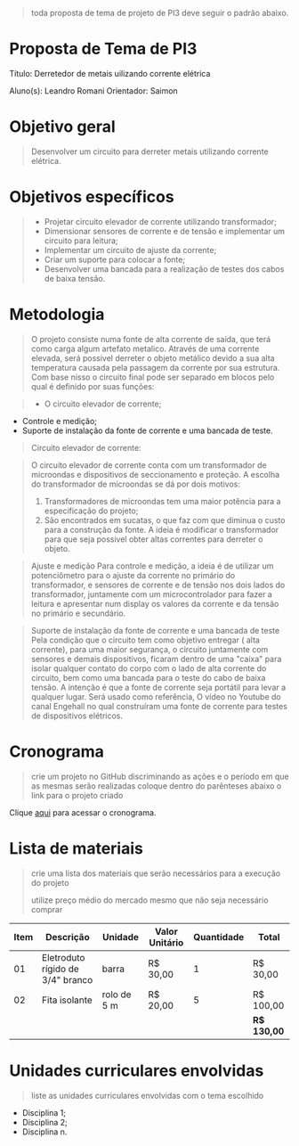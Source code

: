 > toda proposta de tema de projeto de PI3 deve seguir o padrão abaixo.

# Proposta de Tema de PI3
Título: Derretedor de metais uilizando corrente elétrica

Aluno(s): Leandro Romani
Orientador: Saimon

# Objetivo geral
> Desenvolver um circuito para derreter metais utilizando corrente elétrica.

# Objetivos específicos
> - Projetar circuito elevador de corrente utilizando transformador;
> - Dimensionar sensores de corrente e de tensão e implementar um circuito para leitura; 
> - Implementar um circuito de ajuste da corrente;
> - Criar um suporte para colocar a fonte;
> - Desenvolver uma bancada para a realização de testes dos cabos de baixa tensão.

# Metodologia
> O projeto consiste numa fonte de alta corrente de saída, que terá como carga algum artefato metalico. Através de uma corrente elevada, será possivel derreter o objeto metálico devido a sua alta temperatura causada pela passagem da corrente por sua estrutura. Com base nisso o circuito final pode ser separado em blocos pelo qual é definido por suas funções:

> - O circuito elevador de corrente;
  - Controle e medição;
  - Suporte de instalação da fonte de corrente e uma bancada de teste.

>  Circuito elevador de corrente:

> O circuito elevador de corrente conta com um transformador de microondas e dispositivos de seccionamento e proteção. A escolha do transformador de microondas se dá por dois motivos:
> 1) Transformadores de microondas tem uma maior potência para a especificação do projeto;
> 2) São encontrados em sucatas, o que faz com que diminua o custo para a construção da fonte.
> A ideia é modificar o transformador para que seja possivel obter altas correntes para derreter o objeto.

> Ajuste e medição
> Para controle e medição, a ideia é de utilizar um potenciômetro para o ajuste da corrente no primário do transformador, e sensores de corrente e de tensão nos dois lados do transformador, juntamente com um microcontrolador para fazer a leitura e apresentar num display os valores da corrente e da tensão no primário e secundário.

> Suporte de instalação da fonte de corrente e uma bancada de teste
> Pela condição que o circuito tem como objetivo entregar ( alta corrente), para uma maior segurança, o circuito juntamente com sensores e demais dispositivos, ficaram dentro de uma "caixa" para isolar qualquer contato do corpo com o lado de alta corrente do circuito, bem como uma bancada para o teste do cabo de baixa tensão. A intenção é que a fonte de corrente seja portátil para levar a qualquer lugar. Será usado como referência, O vídeo no Youtube do canal Engehall no qual construíram uma fonte de corrente para testes de dispositivos elétricos. 

# Cronograma
> crie um projeto no GitHub discriminando as ações e o período em que as mesmas serão realizadas
> coloque dentro do parênteses abaixo o link para o projeto criado

Clique [aqui](https://github.com/users/sergiopetrovcic/projects/8/views/1?layout=roadmap) para acessar o cronograma.

# Lista de materiais
> crie uma lista dos materiais que serão necessários para a execução do projeto
> 
> utilize preço médio do mercado mesmo que não seja necessário comprar

| Item | Descrição | Unidade | Valor Unitário | Quantidade | Total |
| ---- | ------------- | --- | ------------- | ------------- | ------------- |
|  01  | Eletroduto rígido de 3/4" branco | barra | R$ 30,00 | 1 | R$ 30,00 |
|  02  | Fita isolante | rolo de 5 m | R$ 20,00 | 5 | R$ 100,00 |
|    |  |   |  |  | **R$ 130,00** |

# Unidades curriculares envolvidas
> liste as unidades curriculares envolvidas com o tema escolhido
- Disciplina 1;
- Disciplina 2;
- Disciplina n.
